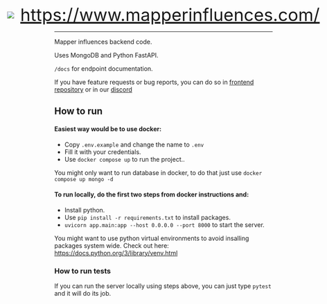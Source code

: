 <p align=center>
    <a href=https://www.mapperinfluences.com style="display: flex;align-items: center; text-align: center;justify-content: center;gap: 1em">
        <img src=https://github.com/aticie/Mapper-Influences-Backend/assets/36697363/9386b5e7-bd1c-41f1-bb47-398cca2c7b6b>
        <span style="font-size:2.5rem">https://www.mapperinfluences.com/</span>
    </a>
</p>

---


Mapper influences backend code.

Uses MongoDB and Python FastAPI.

`/docs` for endpoint documentation.

If you have feature requests or bug reports, 
you can do so in [frontend repository](https://github.com/Fursum/mapper-influences-frontend) 
or in our [discord](https://discord.gg/SAwxBDe3Rf)
## How to run

#### Easiest way would be to use docker:
- Copy `.env.example` and change the name to `.env` 
- Fill it with your credentials.
- Use `docker compose up` to run the project..


You might only want to run database in docker, to do that just use `docker compose up mongo -d`


#### To run locally, do the first two steps from docker instructions and:
- Install python.
- Use `pip install -r requirements.txt` to install packages.
- `uvicorn app.main:app --host 0.0.0.0 --port 8000` to start the server.

You might want to use python virtual environments to avoid insalling packages system wide. 
Check out here: https://docs.python.org/3/library/venv.html

### How to run tests
If you can run the server locally using steps above, you can just type `pytest` and it will do its job.
